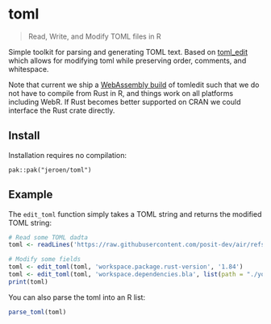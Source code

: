 # toml

> Read, Write, and Modify TOML files in R

Simple toolkit for parsing and generating TOML text. Based on 
[toml_edit](https://docs.rs/toml_edit/latest/toml_edit/) which 
allows for modifying toml while preserving order, comments, and whitespace.
    
Note that current we ship a [WebAssembly build](https://github.com/rainbowatcher/toml-edit-js) 
of tomledit such that we do not have to compile from Rust in R, and things work
on all platforms including WebR. If Rust becomes better supported on CRAN we 
could interface the Rust crate directly.


## Install

Installation requires no compilation:

```
pak::pak("jeroen/toml")
```

## Example

The `edit_toml` function simply takes a TOML string and returns the modified TOML string:

```r
# Read some TOML dadta
toml <- readLines('https://raw.githubusercontent.com/posit-dev/air/refs/heads/main/Cargo.toml')

# Modify some fields
toml <- edit_toml(toml, 'workspace.package.rust-version', '1.84')
toml <- edit_toml(toml, 'workspace.dependencies.bla', list(path = "./yolo", rev = "123"))
print(toml)
```

You can also parse the toml into an R list:

```r
parse_toml(toml)
```
